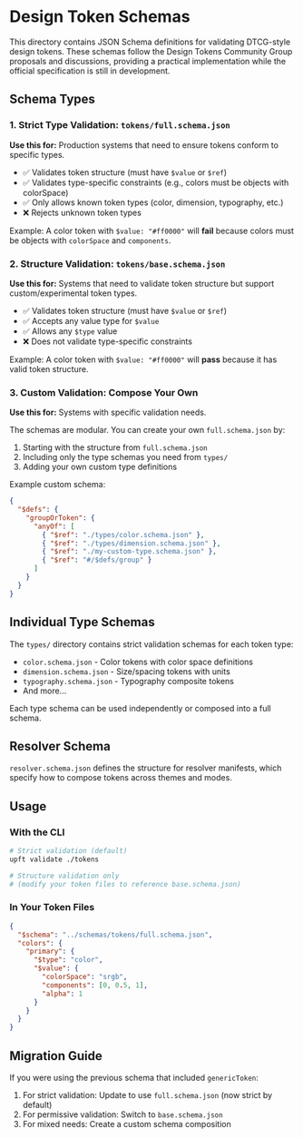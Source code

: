 # Design Token Schemas

This directory contains JSON Schema definitions for validating DTCG-style design tokens. These schemas follow the Design Tokens Community Group proposals and discussions, providing a practical implementation while the official specification is still in development.

## Schema Types

### 1. Strict Type Validation: `tokens/full.schema.json`
**Use this for:** Production systems that need to ensure tokens conform to specific types.

- ✅ Validates token structure (must have `$value` or `$ref`)
- ✅ Validates type-specific constraints (e.g., colors must be objects with colorSpace)
- ✅ Only allows known token types (color, dimension, typography, etc.)
- ❌ Rejects unknown token types

Example: A color token with `$value: "#ff0000"` will **fail** because colors must be objects with `colorSpace` and `components`.

### 2. Structure Validation: `tokens/base.schema.json`
**Use this for:** Systems that need to validate token structure but support custom/experimental token types.

- ✅ Validates token structure (must have `$value` or `$ref`)
- ✅ Accepts any value type for `$value`
- ✅ Allows any `$type` value
- ❌ Does not validate type-specific constraints

Example: A color token with `$value: "#ff0000"` will **pass** because it has valid token structure.

### 3. Custom Validation: Compose Your Own
**Use this for:** Systems with specific validation needs.

The schemas are modular. You can create your own `full.schema.json` by:
1. Starting with the structure from `full.schema.json`
2. Including only the type schemas you need from `types/`
3. Adding your own custom type definitions

Example custom schema:
```json
{
  "$defs": {
    "groupOrToken": {
      "anyOf": [
        { "$ref": "./types/color.schema.json" },
        { "$ref": "./types/dimension.schema.json" },
        { "$ref": "./my-custom-type.schema.json" },
        { "$ref": "#/$defs/group" }
      ]
    }
  }
}
```

## Individual Type Schemas

The `types/` directory contains strict validation schemas for each token type:
- `color.schema.json` - Color tokens with color space definitions
- `dimension.schema.json` - Size/spacing tokens with units
- `typography.schema.json` - Typography composite tokens
- And more...

Each type schema can be used independently or composed into a full schema.

## Resolver Schema

`resolver.schema.json` defines the structure for resolver manifests, which specify how to compose tokens across themes and modes.

## Usage

### With the CLI
```bash
# Strict validation (default)
upft validate ./tokens

# Structure validation only
# (modify your token files to reference base.schema.json)
```

### In Your Token Files
```json
{
  "$schema": "../schemas/tokens/full.schema.json",
  "colors": {
    "primary": {
      "$type": "color",
      "$value": {
        "colorSpace": "srgb",
        "components": [0, 0.5, 1],
        "alpha": 1
      }
    }
  }
}
```

## Migration Guide

If you were using the previous schema that included `genericToken`:
1. For strict validation: Update to use `full.schema.json` (now strict by default)
2. For permissive validation: Switch to `base.schema.json`
3. For mixed needs: Create a custom schema composition